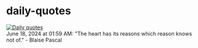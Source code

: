 # daily-quotes
[![Daily quotes](https://github.com/ceepu8/daily-quotes/actions/workflows/daily-quote.yml/badge.svg)](https://github.com/ceepu8/daily-quotes/actions/workflows/daily-quote.yml)<br/>
June 18, 2024 at 01:59 AM: "The heart has its reasons which reason knows not of." - Blaise Pascal
